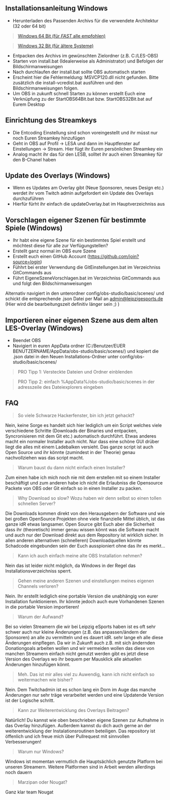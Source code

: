 ﻿Installationsanleitung Windows
------------------------------------


* Herunterladen des Passenden Archivs für die verwendete Architektur (32 oder 64 bit)
>[Windows 64 Bit (für *FAST* alle empfohlen)](Install/Windows-64.zip)

> [Windows 32 Bit (für ältere Systeme)](Install/Windows-32.zip)
* Entpacken des Archivs im gewünschten Zielordner (z.B. C:/LES-OBS)
* Starten von install.bat (Idealerweise als Administrator) und Befolgen der Bildschirmanweisungen
* Nach durchlaufen der install.bat sollte OBS automatisch starten
* Erscheint hier die Fehlermeldung: MSVCP120.dll nicht gefunden. Bitte zusätzlich die install-vcredist.bat ausführen und den Bildschirmanweisungen folgen.
* Um OBS in zukunft schnell Starten zu können erstellt Euch eine Verknüpfung zu der StartOBS64Bit.bat bzw. StartOBS32Bit.bat auf Eurem Desktop


Einrichtung des Streamkeys
----------------------------------------

* Die Entcoding Einstellung sind schon voreingestellt und ihr müsst nur noch Euren Streamkey hinzufügen 
* Geht in OBS auf Profil -> LESA und dann im Hauptfenster auf Einstellungen -> Stream. Hier fügt ihr Euren persönlichen Streamkey ein
* Analog macht ihr das für den LESB, solltet ihr auch einen Streamkey für den B-Chanel haben

Update des Overlays (Windows)
-----------------------------------------

* Wenn es Updates am Overlay gibt (Neue Sponsoren, neues Design etc.) werdet ihr vom Twitch admin aufgefordert ein Update des Overlays durchzuführen
* Hierfür fürht ihr einfach die updateOverlay.bat im Hauptverzeichniss aus

Vorschlagen eigener Szenen für bestimmte Spiele (Windows)
-------------------------------------------------------------

* Ihr habt eine eigene Szene für ein bestimmtes Spiel erstellt und möchtest diese für alle zur Verfügungstellen?
* Erstellt ganz normal im OBS eure Szene
* Erstellt euch einen GitHub Account (https://github.com/join?source=login)
* Fühhrt bei erster Verwendung die GitEinstellungen.bat im Verzeichniss GitCommands aus
* Führt EigeneSzeneVorschlagen.bat im Verzeichniss GitCommands aus und folgt den Bildschirmanweisungen

Alternativ navigiert in den unterordner config/obs-studio/basic/scenes/ und schickt die entsprechende .json Datei per Mail an admin@leipzigesports.de (Hier wird die bearbeitungszeit definitiv länger sein ;) )

Importieren einer eigenen Szene aus dem alten LES-Overlay (Windows)
----------------------------------------------------------------

* Beendet OBS
* Navigiert in euren AppData ordner (C:/Benutzer/EUER BENUTZERNAME/AppData/obs-studio/basic/scenes/) und kopiert die .json datei in den Neuen Installations-Ordner unter config/obs-studio/basic/scenes/
>PRO Tipp 1: Versteckte Dateien und Ordner einblenden

> PRO Tipp 2: einfach %AppData%/obs-studio/basic/scenes in der adresszeile des Dateiexplorers eingeben

FAQ
---------

> So viele Schwarze Hackerfenster, bin ich jetzt gehackt?

Nein, keine Sorge es handelt sich hier lediglich um ein Script welches viele verschiedene Schritte (Downloads der Binaries und entpacken, Syncronisieren mit dem Git etc.) automatisch durchführt. Etwas anderes macht ein normaler Installer auch nicht. Nur dass eine schöne GUI drüber liegt die alles mit einem Ladebalken versieht. Das ganze script ist auch Open Source und ihr könnte (zumindest in der Theorie) genau nachvollziehen was das script macht.

> Warum baust du dann nicht einfach einen Installer?

Zum einen habe ich mich noch nie mit dem erstellen mit so einem Installer beschäftigt und zum anderen habe ich nicht die Erlaubniss die Opensource Packete von OBS oder Git einfach so in einen Installer zu packen.

> Why Download so slow? Wozu haben wir denn selbst so einen tollen schnellen Server?

Die Downloads kommen direkt von den Herausgebern der Software und wie bei großen OpenSource Projekten ohne viele finanzielle Mittel üblich, ist das ganze idR etwas langsamer. Open Source gibt Euch aber die Sicherheit dass ihr (theoretisch) immer genau wissen könnt was die Software macht und auch nur der Download direkt aus dem Repository ist wirklich sicher. In allen anderen alternativen (schnelleren) Downloadquellen könnte Schadcode eingebunden sein der Euch ausspioniert ohne das ihr es merkt...

> Kann ich auch einfach meine alte OBS Installation nehmen?

Nein das ist leider nicht möglich, da Windows in der Regel das Installationsverzeichniss sperrt.

> Gehen meine anderen Szenen und einstellungen meines eigenen Channels verloren?

Nein. Ihr erstellt lediglich eine portable Version die unabhängig von eurer Installation funktionieren. Ihr könnte jedoch auch eure Vorhandenen Szenen in die portable Version importieren!

> Warum der Aufwand?

Bei so vielen Streamern die wir bei Leipzig eSports haben ist es oft sehr schwer auch nur kleine Änderungen (z.B. das anpassen/ändern der Sponsoren) an alle zu vermitteln und es dauert idR. sehr lange eh alle diese Änderungen einpflegen. Da wir in Zukunft auch z.B. mit sich ändernden Donationgoals arbeiten wollen und wir vermeiden wollen das diese von manchen Streamern einfach nicht genutzt werden gibt es jetzt diese Version des Overlays wo ihr bequem per Mausklick alle aktuellen Änderungen hinzufügen könnt.

> Meh. Das ist mir alles viel zu Auwendig, kann ich nicht einfach so weitermachen wie bisher?

Nein. Dem Twitchadmin ist es schon lang ein Dorn im Auge das manche Änderungen nur sehr träge verarbeitet werden und eine Updatende Version ist der Logische schritt.

> Kann zur Weiterentwicklung des Overlays Beitragen?

Natürlich! Du kannst wie oben beschrieben eigene Szenen zur Aufnahme in das Overlay hinzufügen. Außerdem kannst du dich auch gerne an der weiterentwicklung der Instalationsroutinen beteiligen. Das repository ist öffenlich und ich freue mich über Pullrequest mit sinnvollen Verbesserungen!

> Warum nur Windows?

Windows ist momentan vermutlich die Hauptsächlich genutzte Platform bei unseren Streamern. Weitere Platformen sind in Arbeit werden allerdings noch dauern

> Marzipan oder Nougat?

Ganz klar team Nougat